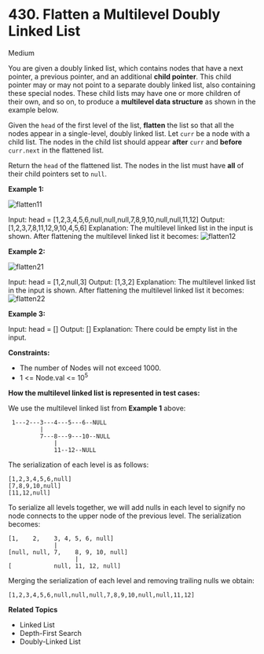 # 430. Flatten a Multilevel Doubly Linked List

Medium

You are given a doubly linked list, which contains nodes that have a next pointer, a previous pointer, and an additional **child pointer**. This child pointer may or may not point to a separate doubly linked list, also containing these special nodes. These child lists may have one or more children of their own, and so on, to produce a **multilevel data structure** as shown in the example below.

Given the `head` of the first level of the list, **flatten** the list so that all the nodes appear in a single-level, doubly linked list. Let `curr` be a node with a child list. The nodes in the child list should appear **after** `curr` and **before** `curr.next` in the flattened list.

Return the `head` of the flattened list. The nodes in the list must have **all** of their child pointers set to `null`.

 

**Example 1:**

![flatten11](https://assets.leetcode.com/uploads/2021/11/09/flatten11.jpg)

Input: head = [1,2,3,4,5,6,null,null,null,7,8,9,10,null,null,11,12]
Output: [1,2,3,7,8,11,12,9,10,4,5,6]
Explanation: The multilevel linked list in the input is shown.
After flattening the multilevel linked list it becomes:
![flatten12](https://assets.leetcode.com/uploads/2021/11/09/flatten12.jpg)


**Example 2:**

![flatten21](https://assets.leetcode.com/uploads/2021/11/09/flatten2.1jpg)

Input: head = [1,2,null,3]
Output: [1,3,2]
Explanation: The multilevel linked list in the input is shown.
After flattening the multilevel linked list it becomes:
![flatten22](https://assets.leetcode.com/uploads/2021/11/24/list.jpg)

**Example 3:**


Input: head = []
Output: []
Explanation: There could be empty list in the input.
 

**Constraints:**

- The number of Nodes will not exceed 1000.
- 1 <= Node.val <= $10^5$
 

**How the multilevel linked list is represented in test cases:**

We use the multilevel linked list from **Example 1** above:
```
 1---2---3---4---5---6--NULL
         |
         7---8---9---10--NULL
             |
             11--12--NULL
```
The serialization of each level is as follows:
```
[1,2,3,4,5,6,null]
[7,8,9,10,null]
[11,12,null]
```
To serialize all levels together, we will add nulls in each level to signify no node connects to the upper node of the previous level. The serialization becomes:
```
[1,    2,    3, 4, 5, 6, null]
             |
[null, null, 7,    8, 9, 10, null]
                   |
[            null, 11, 12, null]
```

Merging the serialization of each level and removing trailing nulls we obtain:

```
[1,2,3,4,5,6,null,null,null,7,8,9,10,null,null,11,12]
```

**Related Topics**
- Linked List
- Depth-First Search
- Doubly-Linked List